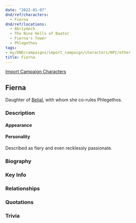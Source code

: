 ```yaml
---
date: "2022-01-07"
dnd/ref/characters:
  - Fierna
dnd/ref/locations:
  - Abriymoch
  - The Nine Hells of Baator
  - Fierna's Tower
  - Phlegethos
tags:
- my/DND/campaigns/import_campaign/characters/NPC/other
title: Fierna
---
```


[Import Campaign Characters](/dnd/characters/)

## Fierna

Daughter of [Belial](/dnd/npcs/belial), with whom she co-rules Phlegethos.

### Description

#### Appearance

#### Personality

Described as fiery and even recklessly passionate.

### Biography

### Key Info

### Relationships

### Quotations

### Trivia
